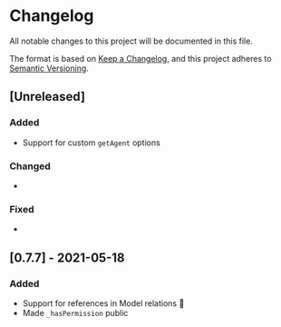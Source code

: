 # Changelog

All notable changes to this project will be documented in this file.

The format is based on [Keep a Changelog](https://keepachangelog.com/en/1.0.0/),
and this project adheres to [Semantic Versioning](https://semver.org/spec/v2.0.0.html).

## [Unreleased]

### Added

* Support for custom `getAgent` options

### Changed

*

### Fixed

*

## [0.7.7] - 2021-05-18

### Added

* Support for references in Model relations 🎉
* Made `_hasPermission` public
